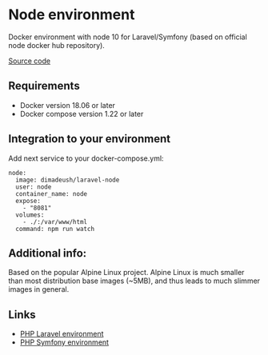 # Node environment
Docker environment with node 10 for Laravel/Symfony (based on official node docker hub repository).

[Source code](https://github.com/dimadeush/node.git)

## Requirements
* Docker version 18.06 or later
* Docker compose version 1.22 or later

## Integration to your environment
Add next service to your docker-compose.yml:
```
node:
  image: dimadeush/laravel-node
  user: node
  container_name: node
  expose:
    - "8081"
  volumes:
    - ./:/var/www/html
  command: npm run watch
```

## Additional info:
Based on the popular Alpine Linux project. Alpine Linux is much smaller than most distribution base images (~5MB), and thus leads to much slimmer images in general.

## Links
* [PHP Laravel environment](https://github.com/dimadeush/docker-apache-php-laravel.git)
* [PHP Symfony environment](https://github.com/dimadeush/docker-apache-php-symfony.git)